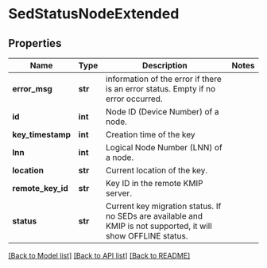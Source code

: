 # SedStatusNodeExtended

## Properties
Name | Type | Description | Notes
------------ | ------------- | ------------- | -------------
**error_msg** | **str** | information of the error if there is an error status. Empty if no error occurred. | 
**id** | **int** | Node ID (Device Number) of a node. | 
**key_timestamp** | **int** | Creation time of the key | 
**lnn** | **int** | Logical Node Number (LNN) of a node. | 
**location** | **str** | Current location of the key. | 
**remote_key_id** | **str** | Key ID in the remote KMIP server. | 
**status** | **str** | Current key migration status. If no SEDs are available and KMIP is not supported, it will show OFFLINE status. | 

[[Back to Model list]](../README.md#documentation-for-models) [[Back to API list]](../README.md#documentation-for-api-endpoints) [[Back to README]](../README.md)


